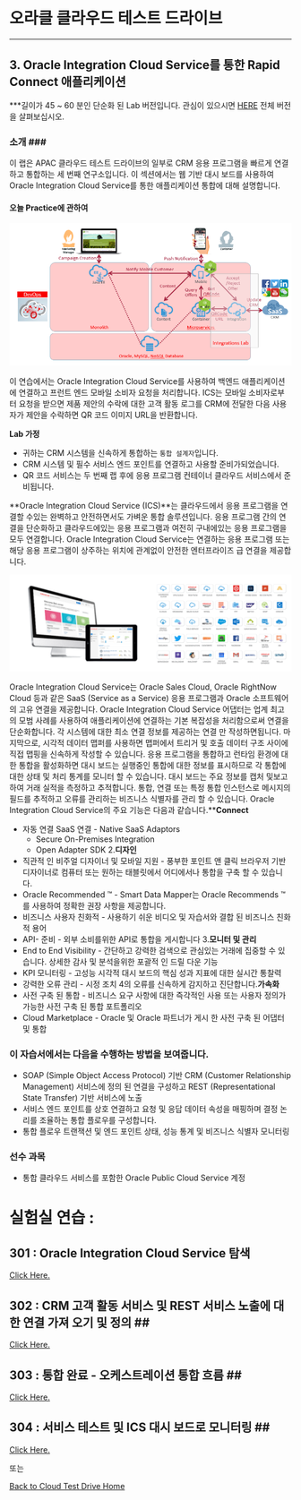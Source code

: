 # 오라클 클라우드 테스트 드라이브 #
-----
## 3. Oracle Integration Cloud Service를 통한 Rapid Connect 애플리케이션 ##


**\*길이가 45 ~ 60 분인 단순화 된 Lab 버전입니다. 관심이 있으시면 [HERE](long/README.md) 전체 버전을 살펴보십시오. 

### 소개 ### <br>
이 랩은 APAC 클라우드 테스트 드라이브의 일부로 CRM 응용 프로그램을 빠르게 연결하고 통합하는 세 번째 연구소입니다. 이 섹션에서는 웹 기반 대시 보드를 사용하여 Oracle Integration Cloud Service를 통한 애플리케이션 통합에 대해 설명합니다. 

#### 오늘 Practice에 관하여 

![](images/ics.scope.png)


이 연습에서는 Oracle Integration Cloud Service를 사용하여 백엔드 애플리케이션에 연결하고 프런트 엔드 모바일 소비자 요청을 처리합니다. ICS는 모바일 소비자로부터 요청을 받으면 제품 제안의 수락에 대한 고객 활동 로그를 CRM에 전달한 다음 사용자가 제안을 수락하면 QR 코드 이미지 URL을 반환합니다. 

**Lab 가정**
+ 귀하는 CRM 시스템을 신속하게 통합하는 `통합 설계자`입니다. 
+ CRM 시스템 및 필수 서비스 엔드 포인트를 연결하고 사용할 준비가되었습니다. 
+ QR 코드 서비스는 두 번째 랩 후에 응용 프로그램 컨테이너 클라우드 서비스에서 준비됩니다. 

**Oracle Integration Cloud Service (ICS)**는 클라우드에서 응용 프로그램을 연결할 수있는 완벽하고 안전하면서도 가벼운 통합 솔루션입니다. 응용 프로그램 간의 연결을 단순화하고 클라우드에있는 응용 프로그램과 여전히 구내에있는 응용 프로그램을 모두 연결합니다. Oracle Integration Cloud Service는 연결하는 응용 프로그램 또는 해당 응용 프로그램이 상주하는 위치에 관계없이 안전한 엔터프라이즈 급 연결을 제공합니다. 

![](images/00.ics.png)


Oracle Integration Cloud Service는 Oracle Sales Cloud, Oracle RightNow Cloud 등과 같은 SaaS (Service as a Service) 응용 프로그램과 Oracle 소프트웨어의 고유 연결을 제공합니다. Oracle Integration Cloud Service 어댑터는 업계 최고의 모범 사례를 사용하여 애플리케이션에 연결하는 기본 복잡성을 처리함으로써 연결을 단순화합니다. 각 시스템에 대한 최소 연결 정보를 제공하는 연결 만 작성하면됩니다. 마지막으로, 시각적 데이터 맵퍼를 사용하면 맵퍼에서 트리거 및 호출 데이터 구조 사이에 직접 맵핑을 신속하게 작성할 수 있습니다. 응용 프로그램을 통합하고 런타임 환경에 대한 통합을 활성화하면 대시 보드는 실행중인 통합에 대한 정보를 표시하므로 각 통합에 대한 상태 및 처리 통계를 모니터 할 수 있습니다. 대시 보드는 주요 정보를 캡처 및보고하여 거래 실적을 측정하고 추적합니다. 통합, 연결 또는 특정 통합 인스턴스로 메시지의 필드를 추적하고 오류를 관리하는 비즈니스 식별자를 관리 할 수 ​​있습니다. Oracle Integration Cloud Service의 주요 기능은 다음과 같습니다.****Connect**
- 자동 연결 SaaS 연결	- Native SaaS Adaptors
	- Secure On-Premises Integration
	- Open Adapter SDK
2.**디자인**
- 직관적 인 비주얼 디자이너 및 모바일 지원 - 풍부한 포인트 앤 클릭 브라우저 기반 디자이너로 컴퓨터 또는 원하는 태블릿에서 어디에서나 통합을 구축 할 수 있습니다. 
- Oracle Recommended ™ - Smart Data Mapper는 Oracle Recommends ™를 사용하여 정확한 권장 사항을 제공합니다. 
- 비즈니스 사용자 친화적 - 사용하기 쉬운 비디오 및 자습서와 결합 된 비즈니스 친화적 용어 
- API- 준비 - 외부 소비를위한 API로 통합을 게시합니다 3.**모니터 및 관리**
- End to End Visibility - 간단하고 강력한 검색으로 관심있는 거래에 집중할 수 있습니다. 상세한 감사 및 분석을위한 포괄적 인 드릴 다운 기능 
- KPI 모니터링 - 고성능 시각적 대시 보드의 핵심 성과 지표에 대한 실시간 통찰력 
- 강력한 오류 관리 - 시정 조치 4의 오류를 신속하게 감지하고 진단합니다.**가속화**
- 사전 구축 된 통합 - 비즈니스 요구 사항에 대한 즉각적인 사용 또는 사용자 정의가 가능한 사전 구축 된 통합 포트폴리오 
- Cloud Marketplace - Oracle 및 Oracle 파트너가 게시 한 사전 구축 된 어댑터 및 통합 

### 이 자습서에서는 다음을 수행하는 방법을 보여줍니다. ###

- SOAP (Simple Object Access Protocol) 기반 CRM (Customer Relationship Management) 서비스에 정의 된 연결을 구성하고 REST (Representational State Transfer) 기반 서비스에 노출 
- 서비스 엔드 포인트를 상호 연결하고 요청 및 응답 데이터 속성을 매핑하며 결정 논리를 조율하는 통합 플로우를 구성합니다. 
- 통합 플로우 트랜잭션 및 엔드 포인트 상태, 성능 통계 및 비즈니스 식별자 모니터링 

### 선수 과목 ###

- 통합 클라우드 서비스를 포함한 Oracle Public Cloud Service 계정 

# 실험실 연습 : #


## 301 : Oracle Integration Cloud Service 탐색 ##


[Click Here.](301-IntegrationsLab.md) 

## 302 : CRM 고객 활동 서비스 및 REST 서비스 노출에 대한 연결 가져 오기 및 정의 ## <br>


[Click Here.](302-IntegrationsLab.md) 

## 303 : 통합 완료 - 오케스트레이션 통합 흐름 ## <br>


[Click Here.](303-IntegrationsLab.md) 

## 304 : 서비스 테스트 및 ICS 대시 보드로 모니터링 ## <br>


[Click Here.](304-IntegrationsLab.md) 

또는 

[Back to Cloud Test Drive Home](../README.md) 

